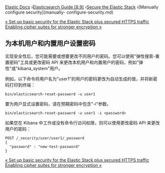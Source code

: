 

[Elastic Docs](/guide/) ›[Elasticsearch Guide [8.9]](index.md) ›[Secure the
Elastic Stack](secure-cluster.md) ›[Manually configure security](manually-
configure-security.md)

[« Set up basic security for the Elastic Stack plus secured HTTPS
traffic](security-basic-setup-https.md) [Enabling cipher suites for stronger
encryption »](ciphers.md)

## 为本机用户和内置用户设置密码

实现安全性后，您可能需要或想要更改不同用户的密码。您可以使用"弹性搜索-重置密码"工具或更改密码 API 来更改本机用户和内置用户的密码，例如"弹性"或"kibana_system"用户。

例如，以下命令将用户名为"user1"的用户的密码更改为自动生成的值，并将新密码打印到终端：

    
    
    bin/elasticsearch-reset-password -u user1

要为用户显式设置密码，请在预期密码中包含"-i"参数。

    
    
    bin/elasticsearch-reset-password -u user1 -i <password>

如果您在 Kibana 中工作或没有命令行访问权限，则可以使用更改密码 API 来更改用户的密码：

    
    
    POST /_security/user/user1/_password
    {
      "password" : "new-test-password"
    }

[« Set up basic security for the Elastic Stack plus secured HTTPS
traffic](security-basic-setup-https.md) [Enabling cipher suites for stronger
encryption »](ciphers.md)
